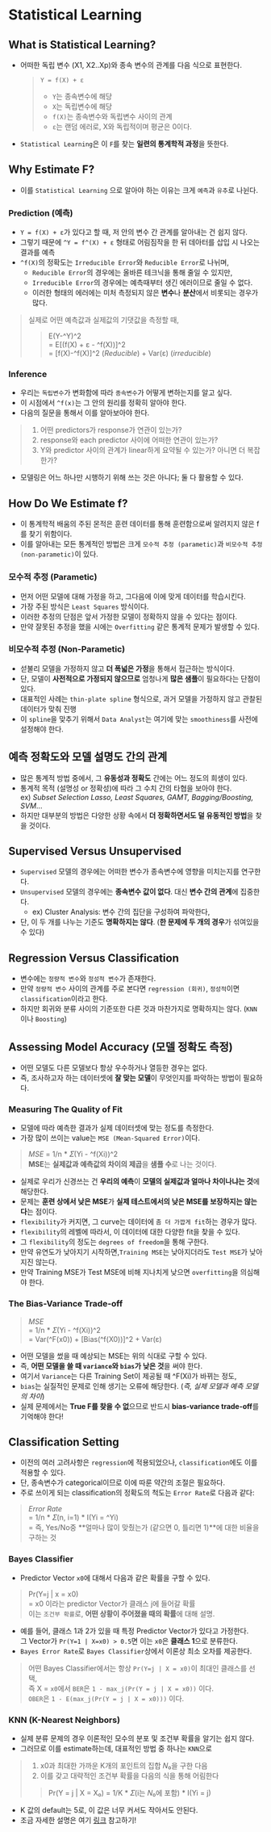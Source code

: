 # Statistical Learning

## What is Statistical Learning?
* 어떠한 독립 변수 (X1, X2..Xp)와 종속 변수의 관계를 다음 식으로 표현한다.
  > `Y = f(X) + ε`    
  > *  `Y`는 종속변수에 해당
  > * `X`는 독립변수에 해당
  > * `f(X)`는 종속변수와 독립변수 사이의 관계
  > * `ε`는 랜덤 에러로, X와 독립적이며 평균은 0이다.
* `Statistical Learning`은 이 `F`를 찾는 **일련의 통계학적 과정**을 뜻한다.

## Why Estimate F?
* 이를 `Statistical Learning` 으로 알아야 하는 이유는 크게 `예측`과 `유추`로 나뉜다.

### Prediction (예측)
* `Y = f(X) + ε`가 있다고 할 때, 저 안의 변수 간 관계를 알아내는 건 쉽지 않다.
* 그렇기 때문에 `^Y = f^(X) + ε` 형태로 어림짐작을 한 뒤 데아터를 삽입 시 나오는 결과를 예측
* `^f(X)`의 정확도는 `Irreducible Error`와 `Reducible Error`로 나뉘며,
  * `Reducible Error`의 경우에는 올바른 테크닉을 통해 줄일 수 있지만,
  * `Irreducible Error`의 경우에는 예측때부터 생긴 에러이므로 줄일 수 없다.
  * 이러한 형태의 에러에는 미처 측정되지 않은 **변수**나 **분산**에서 비롯되는 경우가 많다.
> 실제로 어떤 예측값과 실제값의 기댓값을 측정할 때,    
> >E(Y-^Y)^2    
> = E[(f(X) + ε - ^f(X))]^2    
> = [f(X)-^f(X)]^2 (*Reducible*) + Var(ε) (*irreducible*)

### Inference
* 우리는 `독립변수`가 변화함에 따라 `종속변수`가 어떻게 변하는지를 알고 싶다.
* 이 시점에서 `^f(x)`는 그 안의 원리를 정확히 알아야 한다.
* 다음의 질문을 통해서 이를 알아보아야 한다.
> 1. 어떤 predictors가 response가 연관이 있는가?
> 2. response와 each predictor 사이에 어떠한 연관이 있는가?
> 3. Y와 predictor 사이의 관계가 linear하게 요약될 수 있는가? 아니면 더 복잡한가?
* 모델링은 어느 하나만 시행하기 위해 쓰는 것은 아니다; 둘 다 활용할 수 있다.

## How Do We Estimate f?
* 이 통계학적 배움의 주된 몬적은 훈련 데이터를 통해 훈련함으로써 알려지지 않은 f를 찾기 위함이다.
* 이를 알아내는 모든 통계적인 방법은 크게 `모수적 추정 (parametic)`과 `비모수적 추정 (non-parametic)`이 있다.

### 모수적 추정 (Parametic)
* 먼저 어떤 모델에 대해 가정을 하고, 그다음에 이에 맞게 데이터를 학습시킨다.
* 가장 주된 방식은 `Least Squares` 방식이다.
* 이러한 추정의 단점은 앞서 가정한 모델이 정확하지 않을 수 있다는 점이다.
* 만약 잘못된 추정을 했을 시에는 `Overfitting` 같은 통계적 문제가 발생할 수 있다.

### 비모수적 추정 (Non-Parametic)
* 섣불리 모델을 가정하지 않고 **더 폭넓은 가정**을 통해서 접근하는 방식이다.
* 단, 모델이 **사전적으로 가정되지 않으므로** 엄청나게 **많은 샘플**이 필요하다는 단점이 있다.
* 대표적인 사례는 `thin-plate spline` 형식으로, 과거 모델을 가정하지 않고 관찰된 데이터가 맞춰 진행
* 이 `spline`을 맞추기 위해서 `Data Analyst`는 여기에 맞는 `smoothiness`를 사전에 설정해야 한다.

## 예측 정확도와 모델 설명도 간의 관계
* 많은 통계적 방법 중에서, 그 **유동성과 정확도** 간에는 어느 정도의 희생이 있다.
* 통계적 목적 (설명성 or 정확성)에 따라 그 수치 간의 타협을 보아야 한다.    
  ex) *Subset Selection Lasso, Least Squares, GAMT, Bagging/Boosting, SVM*...   
* 하지만 대부분의 방법은 다양한 상황 속에서 **더 정확하면서도 덜 유동적인 방법**을 찾을 것이다.

## Supervised Versus Unsupervised
* `Supervised` 모델의 경우에는 어떠한 변수가 종속변수에 영향을 미치는지를 연구한다.
* `Unsupervised` 모델의 경우에는 **종속변수 값이 없다**. 대신 **변수 간의 관계**에 집중한다.
  * ex) Cluster Analysis: 변수 간의 집단을 구성하여 파악한다,
* 단, 이 두 개를 나누는 기준도 **명확하지는 않다**. (**한 문제에 두 개의 경우**가 섞여있을 수 있다)

## Regression Versus Classification
* 변수에는 `정량적 변수`와 `정성적 변수`가 존재한다.
* 만약 `정량적 변수` 사이의 관계를 주로 본다면 `regression (회귀)`, `정성적`이면 `classification`이라고 한다.
* 하지만 회귀와 분류 사이의 기준또한 다른 것과 마찬가지로 명확하지는 않다. (`KNN`이나 `Boosting`)

## Assessing Model Accuracy (모델 정확도 측정)
* 어떤 모델도 다른 모델보다 항상 우수하거나 열등한 경우는 없다.
* 즉, 조사하고자 하는 데이터셋에 **잘 맞는 모델**이 무엇인지를 파악하는 방법이 필요하다.

### Measuring The Quality of Fit
* 모델에 따라 예측한 결과가 실제 데이터셋에 맞는 정도를 측정한다.
* 가장 많이 쓰이는 value는 `MSE (Mean-Squared Error)`이다.
> *MSE* = 1/n * 𝛴(Yi - ^f(Xi))^2    
> **MSE**는 **실제값과 예측값의 차이의 제곱**을 **샘플 수**로 나는 것이다.
* 실제로 우리가 신경쓰는 건 **우리의 예측**이 **모델의 실제값과 얼마나 차이나냐는 것**에 해당한다.
* 문제는 **훈련 상에서 낮은 MSE**가 **실제 테스트에서의 낮은 MSE를 보장하지는 않는다**는 점이다.
* `flexibility`가 커지면, 그 curve는 데이터에 `좀 더 가깝게 fit`하는 경우가 많다.
* `flexibility`의 레벨에 따라서, 이 데이터에 대한 다양한 fit을 찾을 수 있다.
* 그 `flexibility`의 정도는 `degrees of freedom`을 통해 구한다.
* 만약 유연도가 낮아지기 시작하면,`Training MSE`는 낮아지더라도 `Test MSE`가 낮아지진 않는다.
* 만약 Training MSE가 Test MSE에 비해 지나치게 낮으면 `overfitting`을 의심해야 한다.

### The Bias-Variance Trade-off
> *MSE*     
> = 1/n * 𝛴(Yi - ^f(Xi))^2    
> = Var(^F(x0)) + [Bias(^f(X0))]^2 + Var(ε)

* 어떤 모델을 썼을 때 예상되는 MSE는 위의 식대로 구할 수 있다.
* 즉, **어떤 모델을 쓸 때 `variance`와 `bias`가 낮은 것**을 써야 한다.
* 여기서 `Variance`는 다른 Training Set이 제공될 때 ^F(Xi)가 바뀌는 정도,
* `bias`는 실질적인 문제로 인해 생기는 오류에 해당한다. (*즉, 실제 모델과 예측 모델의 차이*)
* 실제 문제에서는 **True F를 찾을 수 없**으므로 반드시 **bias-variance trade-off**를 기억해야 한다!

## Classification Setting
* 이전의 여러 고려사항은 `regression`에 적용되었으나, `classification`에도 이를 적용할 수 있다.
* 단, 종속변수가 categorical이므로 이에 따룬 약간의 조절은 필요하다.
* 주로 쓰이게 되는 classification의 정확도의 척도는 `Error Rate`로 다음과 같다:
> *Error Rate*    
> = 1/n * 𝛴(n, i=1) * I(Yi = ^Yi)     
> = 즉, Yes/No중 **얼마나 많이 맞췄는가 (같으면 0, 틀리면 1)**에 대한 비율을 구하는 것

### Bayes Classifier
* Predictor Vector `x0`에 대해서 다음과 같은 확률을 구할 수 있다.    
> Pr(Y=j | x = x0)    
> = x0 이라는 predictor Vector가 클래스 j에 들어갈 확률    
> 이는 `조건부 확률`로, **어떤 상황이 주어졌을 때의 확률**에 대해 설명.
* 예를 들어, 클래스 1과 2가 있을 때 특정 Predictor Vector가 있다고 가정한다.    
그 Vector가 `Pr(Y=1 | X=x0) > 0.5`면 이는 `x0`은 **클래스 1**으로 분류한다.
* `Bayes Error Rate`로 `Bayes Classifier`상에서 이론상 최소 오차를 제공한다.
> 어떤 Bayes Classifier에서는 항상 `Pr(Y=j | X = x0)`이 최대인 클래스를 선택,    
> 즉 X = `x0`에서 `BER`은 `1 - max_j(Pr(Y = j | X = x0))` 이다.    
> `OBER`은 `1 - E(max_j(Pr(Y = j | X = x0)))` 이다.

### KNN (K-Nearest Neighbors)
* 실제 분류 문제의 경우 이론적인 모수의 분포 및 조건부 확률을 알기는 쉽지 않다.
* 그러므로 이를 estimate하는데, 대표적인 방법 중 하나는 `KNN`으로
> 1. x0과 최대한 가까운 K개의 포인트의 집합 𝑁₀을 구한 다음
> 2. 이를 갖고 대략적인 조건부 확률을 다음의 식을 통해 어림한다
> > Pr(Y = j | X = X₀) = 1/K * 𝛴(i는 𝑁₀에 포함) * I(Yi = j)
* K 값의 default는 5로, 이 값은 너무 커서도 작아서도 안된다.
* 조금 자세한 설명은 여기 [링크](https://john-analyst.medium.com/knn-%EC%B5%9C%EA%B7%BC%EC%A0%91-%EC%9D%B4%EC%9B%83-%EC%95%8C%EA%B3%A0%EB%A6%AC%EC%A6%98-b397a0b2030e) 참고하기! 
